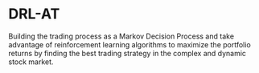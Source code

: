 # DRL-AT
Building the trading process as a Markov Decision Process and take advantage of reinforcement learning algorithms to maximize the portfolio returns by finding the best trading strategy in the complex and dynamic stock market.
